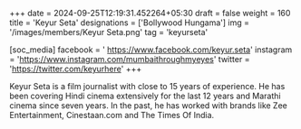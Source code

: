 +++
date = 2024-09-25T12:19:31.452264+05:30
draft = false
weight = 160
title = 'Keyur Seta'
designations = ['Bollywood Hungama']
img = '/images/members/Keyur Seta.png'
tag = 'keyurseta'

[soc_media]
facebook = ' https://www.facebook.com/keyur.seta'
instagram = 'https://www.instagram.com/mumbaithroughmyeyes'
twitter = 'https://twitter.com/keyurhere'
+++

Keyur Seta is a film journalist with close to 15 years of experience. He has been covering Hindi cinema extensively for the last 12 years and Marathi cinema since seven years. In the past, he has worked with brands like Zee Entertainment, Cinestaan.com and The Times Of India.
